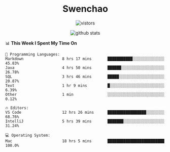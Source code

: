 <h1 align="center">Swenchao</h3>

<p align="center">
  <img src="https://visitor-badge.glitch.me/badge?page_id=Swenchao" alt="vistors" />
</p>

<p align="center">
  <img src="https://github-readme-stats.vercel.app/api?username=Swenchao&count_private=true&show_icons=true&theme=vue-dark&hide_title=true" alt="github stats" />
</p>

<!--START_SECTION:waka-->
📊 **This Week I Spent My Time On** 

```text
💬 Programming Languages: 
Markdown                 8 hrs 17 mins       ███████████░░░░░░░░░░░░░░   45.83% 
Java                     4 hrs 50 mins       ██████░░░░░░░░░░░░░░░░░░░   26.78% 
SQL                      3 hrs 46 mins       █████░░░░░░░░░░░░░░░░░░░░   20.87% 
Text                     1 hr 9 mins         █░░░░░░░░░░░░░░░░░░░░░░░░   6.39% 
Other                    1 min               ░░░░░░░░░░░░░░░░░░░░░░░░░   0.12%

🔥 Editors: 
VS Code                  12 hrs 26 mins      █████████████████░░░░░░░░   68.76% 
IntelliJ                 5 hrs 39 mins       ███████░░░░░░░░░░░░░░░░░░   31.24%

💻 Operating System: 
Mac                      18 hrs 5 mins       █████████████████████████   100.0%

```


<!--END_SECTION:waka-->
